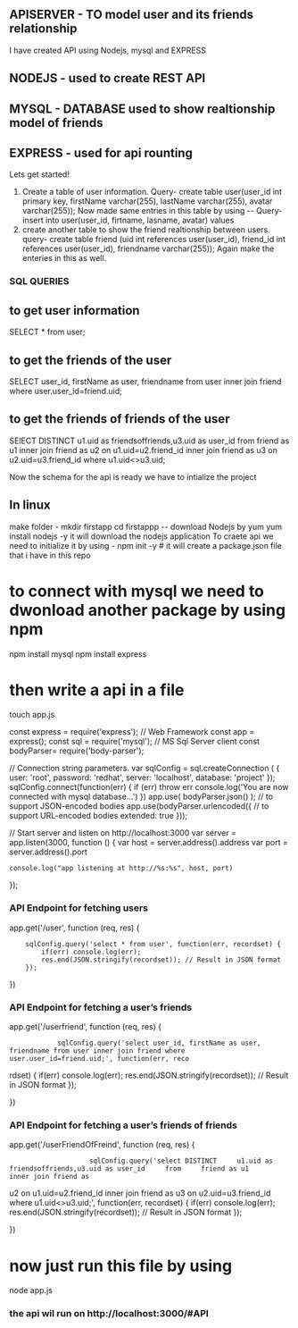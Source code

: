 ## APISERVER - TO model user and its friends relationship
I have created API using Nodejs, mysql and EXPRESS

 ## NODEJS - used to create REST API
 ## MYSQL - DATABASE used to show realtionship model of friends
 ## EXPRESS - used for api rounting
Lets get started!
1. Create a table of user information.
Query- create table user(user_id int primary key, firstName varchar(255), lastName varchar(255), avatar varchar(255));
Now made same entries in this table by using --
Query- insert into user(user_id, firtname, lasname, avatar) values
2. create another table to show the  friend realtionship between users.
query- create table friend (uid int references user(user_id), friend_id int references user(user_id), friendname varchar(255));
Again make the enteries in this as well.


 ### SQL QUERIES
 ## to get user information
 SELECT * from user;
 ## to get the friends of the user
 SELECT user_id, firstName as user, friendname from user inner join friend where user.user_id=friend.uid;
 ## to get the friends of friends of the user
 SElECT DISTINCT     u1.uid as friendsoffriends,u3.uid as user_id     from     friend as u1      inner join friend as
u2 on u1.uid=u2.friend_id     inner join friend as u3 on u2.uid=u3.friend_id where u1.uid<>u3.uid;


Now the schema for the api is ready we have to intialize the project
## In linux 
make folder - mkdir firstapp 
cd firstappp -- download Nodejs by yum 
yum install nodejs -y    it will download the nodejs application
To craete api we need to initialize it by using -
npm init -y # it will create a package.json file that i have in this repo
# to connect with mysql we need to dwonload another package by using npm
npm install mysql
npm install express
# then write a api in a file 
touch app.js

const express = require('express'); // Web Framework
const app = express();
const sql = require('mysql'); // MS Sql Server client
const bodyParser= require('body-parser');

// Connection string parameters.
var sqlConfig = sql.createConnection ( {
    user: 'root',
    password: 'redhat',
    server: 'localhost',
    database: 'project'
});
sqlConfig.connect(function(err) {
          if (err) throw err
          console.log('You are now connected with mysql database...')
})
app.use( bodyParser.json() );       // to support JSON-encoded bodies
app.use(bodyParser.urlencoded({     // to support URL-encoded bodies
          extended: true
}));


// Start server and listen on http://localhost:3000
var server = app.listen(3000, function () {
    var host = server.address().address
    var port = server.address().port

    console.log("app listening at http://%s:%s", host, port)
});
### API Endpoint for fetching users

app.get('/user', function (req, res) {

        sqlConfig.query('select * from user', function(err, recordset) {
            if(err) console.log(err);
            res.end(JSON.stringify(recordset)); // Result in JSON format
        });


})

### API Endpoint for fetching a user’s friends

app.get('/userfriend', function (req, res) {

                sqlConfig.query('select user_id, firstName as user, friendname from user inner join friend where user.user_id=friend.uid;', function(err, reco
rdset) {
                                    if(err) console.log(err);
                                    res.end(JSON.stringify(recordset)); // Result in JSON format
                                });


})

### API Endpoint for fetching a user’s friends of friends

app.get('/userFriendOfFreind', function (req, res) {

                        sqlConfig.query('select DISTINCT     u1.uid as friendsoffriends,u3.uid as user_id     from     friend as u1      inner join friend as
u2 on u1.uid=u2.friend_id     inner join friend as u3 on u2.uid=u3.friend_id where u1.uid<>u3.uid;', function(err, recordset) {
                                                                    if(err) console.log(err);
                                                                    res.end(JSON.stringify(recordset)); // Result in JSON format
                                                                });


})
            
            
            
            
            
 # now just run this file by using 
 node app.js
 
 ### the api wil run on http://localhost:3000/#API
      
 
